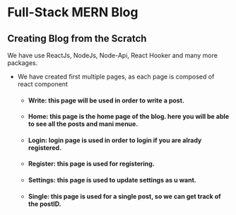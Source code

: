 # Full-Stack MERN Blog
## Creating Blog from the Scratch
 We have use ReactJs, NodeJs, Node-Api, React Hooker and many more packages.
 - We have created first multiple pages, as each page is composed of react component
	- #### Write: this page will be used in order to write a post.
	- #### Home: this page is the home page of the blog. here you will be able to see all the posts and mani menue.
	- #### Login: login page is used in order to login if you are alrady registered.
	- #### Register: this page is used for registering.
	- #### Settings: this page is used to update settings as u want.
	- #### Single: this page is used for a single post, so we can get track of the postID.
